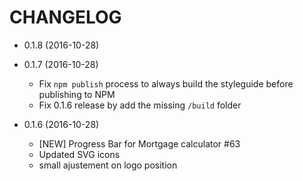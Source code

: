 CHANGELOG
=========

 * 0.1.8 (2016-10-28)

 * 0.1.7 (2016-10-28)
   - Fix `npm publish` process to always build the styleguide before publishing to NPM
   - Fix 0.1.6 release by add the missing `/build` folder

 * 0.1.6 (2016-10-28)
   - [NEW] Progress Bar for Mortgage calculator #63
   - Updated SVG icons
   - small ajustement on logo position
